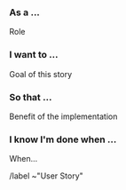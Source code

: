 <h3> As a ... </h3>
Role

<h3> I want to ... </h3>
Goal of this story

<h3> So that ... </h3>
Benefit of the implementation

<h3> I know I'm done when ... </h3>
When...

/label ~"User Story"
